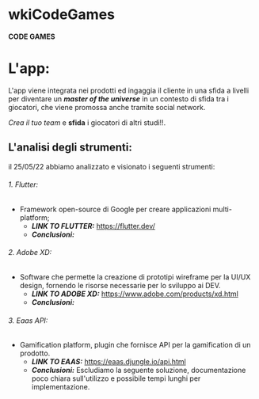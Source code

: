 # wkiCodeGames

**CODE GAMES**

# L'app:

L'app viene integrata nei prodotti ed ingaggia il cliente in una sfida a livelli per diventare un ***master of the universe*** in un contesto di sfida tra i giocatori, che viene promossa anche tramite social network.

_Crea il tuo team_ e **sfida** i giocatori di altri studi!!.

## L'analisi degli strumenti:

il 25/05/22 abbiamo analizzato e visionato i seguenti strumenti:

######  1. Flutter:
- Framework open-source di Google per creare applicazioni multi-platform;
  - ***LINK TO FLUTTER:*** https://flutter.dev/
  - ***Conclusioni:***
  
######  2. Adobe XD:
- Software che permette la creazione di prototipi wireframe per la UI/UX design, fornendo le risorse necessarie per lo sviluppo ai DEV.
  - ***LINK TO ADOBE XD:*** https://www.adobe.com/products/xd.html
  - ***Conclusioni:***
                
######  3. Eaas API:
- Gamification platform, plugin che fornisce API per la gamification di un prodotto.
  - ***LINK TO EAAS:*** https://eaas.djungle.io/api.html
  - ***Conclusioni:*** Escludiamo la seguente soluzione, documentazione poco chiara sull'utilizzo e possibile tempi lunghi per implementazione. 
            
